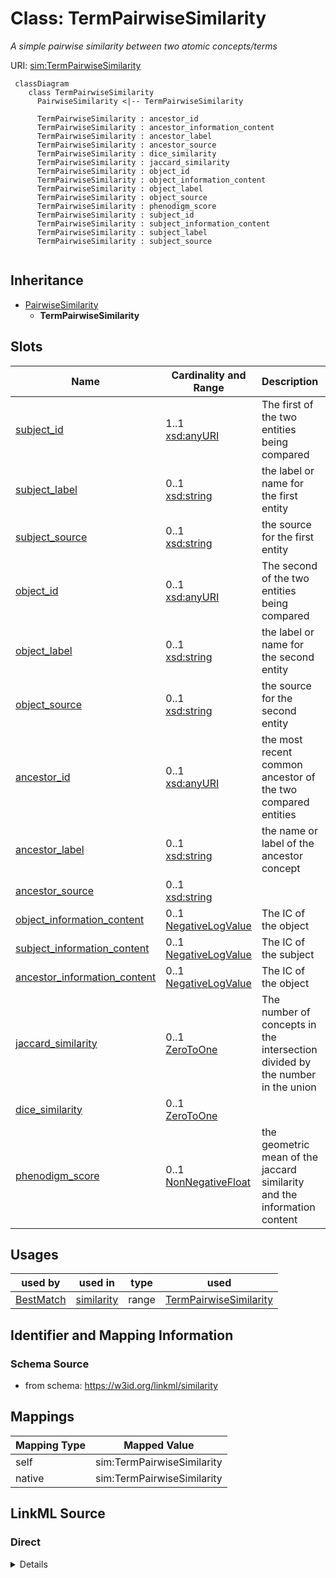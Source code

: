 # Class: TermPairwiseSimilarity
_A simple pairwise similarity between two atomic concepts/terms_




URI: [sim:TermPairwiseSimilarity](https://w3id.org/linkml/similarity/TermPairwiseSimilarity)



```{mermaid}
 classDiagram
    class TermPairwiseSimilarity
      PairwiseSimilarity <|-- TermPairwiseSimilarity
      
      TermPairwiseSimilarity : ancestor_id
      TermPairwiseSimilarity : ancestor_information_content
      TermPairwiseSimilarity : ancestor_label
      TermPairwiseSimilarity : ancestor_source
      TermPairwiseSimilarity : dice_similarity
      TermPairwiseSimilarity : jaccard_similarity
      TermPairwiseSimilarity : object_id
      TermPairwiseSimilarity : object_information_content
      TermPairwiseSimilarity : object_label
      TermPairwiseSimilarity : object_source
      TermPairwiseSimilarity : phenodigm_score
      TermPairwiseSimilarity : subject_id
      TermPairwiseSimilarity : subject_information_content
      TermPairwiseSimilarity : subject_label
      TermPairwiseSimilarity : subject_source
      
```





## Inheritance
* [PairwiseSimilarity](PairwiseSimilarity.md)
    * **TermPairwiseSimilarity**



## Slots

| Name | Cardinality and Range | Description | Inheritance |
| ---  | --- | --- | --- |
| [subject_id](subject_id.md) | 1..1 <br/> [xsd:anyURI](http://www.w3.org/2001/XMLSchema#anyURI) | The first of the two entities being compared | direct |
| [subject_label](subject_label.md) | 0..1 <br/> [xsd:string](http://www.w3.org/2001/XMLSchema#string) | the label or name for the first entity | direct |
| [subject_source](subject_source.md) | 0..1 <br/> [xsd:string](http://www.w3.org/2001/XMLSchema#string) | the source for the first entity | direct |
| [object_id](object_id.md) | 0..1 <br/> [xsd:anyURI](http://www.w3.org/2001/XMLSchema#anyURI) | The second of the two entities being compared | direct |
| [object_label](object_label.md) | 0..1 <br/> [xsd:string](http://www.w3.org/2001/XMLSchema#string) | the label or name for the second entity | direct |
| [object_source](object_source.md) | 0..1 <br/> [xsd:string](http://www.w3.org/2001/XMLSchema#string) | the source for the second entity | direct |
| [ancestor_id](ancestor_id.md) | 0..1 <br/> [xsd:anyURI](http://www.w3.org/2001/XMLSchema#anyURI) | the most recent common ancestor of the two compared entities | direct |
| [ancestor_label](ancestor_label.md) | 0..1 <br/> [xsd:string](http://www.w3.org/2001/XMLSchema#string) | the name or label of the ancestor concept | direct |
| [ancestor_source](ancestor_source.md) | 0..1 <br/> [xsd:string](http://www.w3.org/2001/XMLSchema#string) |  | direct |
| [object_information_content](object_information_content.md) | 0..1 <br/> [NegativeLogValue](NegativeLogValue.md) | The IC of the object | direct |
| [subject_information_content](subject_information_content.md) | 0..1 <br/> [NegativeLogValue](NegativeLogValue.md) | The IC of the subject | direct |
| [ancestor_information_content](ancestor_information_content.md) | 0..1 <br/> [NegativeLogValue](NegativeLogValue.md) | The IC of the object | direct |
| [jaccard_similarity](jaccard_similarity.md) | 0..1 <br/> [ZeroToOne](ZeroToOne.md) | The number of concepts in the intersection divided by the number in the union | direct |
| [dice_similarity](dice_similarity.md) | 0..1 <br/> [ZeroToOne](ZeroToOne.md) |  | direct |
| [phenodigm_score](phenodigm_score.md) | 0..1 <br/> [NonNegativeFloat](NonNegativeFloat.md) | the geometric mean of the jaccard similarity and the information content | direct |





## Usages

| used by | used in | type | used |
| ---  | --- | --- | --- |
| [BestMatch](BestMatch.md) | [similarity](similarity.md) | range | [TermPairwiseSimilarity](TermPairwiseSimilarity.md) |






## Identifier and Mapping Information







### Schema Source


* from schema: https://w3id.org/linkml/similarity





## Mappings

| Mapping Type | Mapped Value |
| ---  | ---  |
| self | sim:TermPairwiseSimilarity |
| native | sim:TermPairwiseSimilarity |





## LinkML Source

<!-- TODO: investigate https://stackoverflow.com/questions/37606292/how-to-create-tabbed-code-blocks-in-mkdocs-or-sphinx -->

### Direct

<details>
```yaml
name: TermPairwiseSimilarity
description: A simple pairwise similarity between two atomic concepts/terms
from_schema: https://w3id.org/linkml/similarity
rank: 1000
is_a: PairwiseSimilarity
slots:
- subject_id
- subject_label
- subject_source
- object_id
- object_label
- object_source
- ancestor_id
- ancestor_label
- ancestor_source
- object_information_content
- subject_information_content
- ancestor_information_content
- jaccard_similarity
- dice_similarity
- phenodigm_score

```
</details>

### Induced

<details>
```yaml
name: TermPairwiseSimilarity
description: A simple pairwise similarity between two atomic concepts/terms
from_schema: https://w3id.org/linkml/similarity
rank: 1000
is_a: PairwiseSimilarity
attributes:
  subject_id:
    name: subject_id
    description: The first of the two entities being compared
    from_schema: https://w3id.org/linkml/similarity
    rank: 1000
    slot_uri: sssom:subject_id
    alias: subject_id
    owner: TermPairwiseSimilarity
    domain_of:
    - TermPairwiseSimilarity
    range: uriorcurie
    required: true
  subject_label:
    name: subject_label
    description: the label or name for the first entity
    from_schema: https://w3id.org/linkml/similarity
    rank: 1000
    slot_uri: sssom:subject_label
    alias: subject_label
    owner: TermPairwiseSimilarity
    domain_of:
    - TermPairwiseSimilarity
    range: string
  subject_source:
    name: subject_source
    description: the source for the first entity
    from_schema: https://w3id.org/linkml/similarity
    rank: 1000
    slot_uri: sssom:subject_source
    alias: subject_source
    owner: TermPairwiseSimilarity
    domain_of:
    - TermPairwiseSimilarity
    range: string
  object_id:
    name: object_id
    description: The second of the two entities being compared
    from_schema: https://w3id.org/linkml/similarity
    rank: 1000
    slot_uri: sssom:object_id
    alias: object_id
    owner: TermPairwiseSimilarity
    domain_of:
    - TermPairwiseSimilarity
    range: uriorcurie
  object_label:
    name: object_label
    description: the label or name for the second entity
    from_schema: https://w3id.org/linkml/similarity
    rank: 1000
    slot_uri: sssom:object_label
    alias: object_label
    owner: TermPairwiseSimilarity
    domain_of:
    - TermPairwiseSimilarity
    range: string
  object_source:
    name: object_source
    description: the source for the second entity
    from_schema: https://w3id.org/linkml/similarity
    rank: 1000
    slot_uri: sssom:object_source
    alias: object_source
    owner: TermPairwiseSimilarity
    domain_of:
    - TermPairwiseSimilarity
    range: string
  ancestor_id:
    name: ancestor_id
    description: the most recent common ancestor of the two compared entities. If
      there are multiple MRCAs then the most informative one is selected
    todos:
    - decide on what to do when there are multiple possible ancestos
    from_schema: https://w3id.org/linkml/similarity
    rank: 1000
    alias: ancestor_id
    owner: TermPairwiseSimilarity
    domain_of:
    - TermPairwiseSimilarity
    range: uriorcurie
  ancestor_label:
    name: ancestor_label
    description: the name or label of the ancestor concept
    from_schema: https://w3id.org/linkml/similarity
    rank: 1000
    alias: ancestor_label
    owner: TermPairwiseSimilarity
    domain_of:
    - TermPairwiseSimilarity
    range: string
  ancestor_source:
    name: ancestor_source
    from_schema: https://w3id.org/linkml/similarity
    rank: 1000
    alias: ancestor_source
    owner: TermPairwiseSimilarity
    domain_of:
    - TermPairwiseSimilarity
    range: string
  object_information_content:
    name: object_information_content
    description: The IC of the object
    from_schema: https://w3id.org/linkml/similarity
    rank: 1000
    is_a: information_content
    alias: object_information_content
    owner: TermPairwiseSimilarity
    domain_of:
    - TermPairwiseSimilarity
    range: NegativeLogValue
  subject_information_content:
    name: subject_information_content
    description: The IC of the subject
    from_schema: https://w3id.org/linkml/similarity
    rank: 1000
    is_a: information_content
    alias: subject_information_content
    owner: TermPairwiseSimilarity
    domain_of:
    - TermPairwiseSimilarity
    range: NegativeLogValue
  ancestor_information_content:
    name: ancestor_information_content
    description: The IC of the object
    from_schema: https://w3id.org/linkml/similarity
    rank: 1000
    is_a: information_content
    alias: ancestor_information_content
    owner: TermPairwiseSimilarity
    domain_of:
    - TermPairwiseSimilarity
    range: NegativeLogValue
  jaccard_similarity:
    name: jaccard_similarity
    description: The number of concepts in the intersection divided by the number
      in the union
    from_schema: https://w3id.org/linkml/similarity
    rank: 1000
    is_a: score
    alias: jaccard_similarity
    owner: TermPairwiseSimilarity
    domain_of:
    - TermPairwiseSimilarity
    range: ZeroToOne
  dice_similarity:
    name: dice_similarity
    from_schema: https://w3id.org/linkml/similarity
    rank: 1000
    is_a: score
    alias: dice_similarity
    owner: TermPairwiseSimilarity
    domain_of:
    - TermPairwiseSimilarity
    range: ZeroToOne
  phenodigm_score:
    name: phenodigm_score
    description: the geometric mean of the jaccard similarity and the information
      content
    from_schema: https://w3id.org/linkml/similarity
    rank: 1000
    is_a: score
    alias: phenodigm_score
    owner: TermPairwiseSimilarity
    domain_of:
    - TermPairwiseSimilarity
    range: NonNegativeFloat
    equals_expression: sqrt({jaccard_similarity} * {information_content})

```
</details>